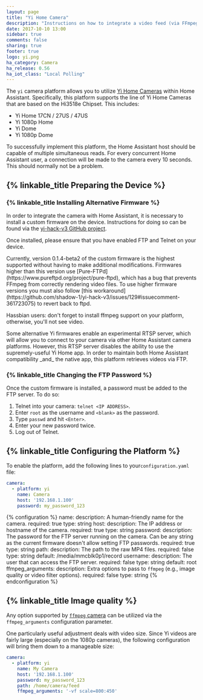 ```yaml
---
layout: page
title: "Yi Home Camera"
description: "Instructions on how to integrate a video feed (via FFmpeg) as a camera within Home Assistant."
date: 2017-10-10 13:00
sidebar: true
comments: false
sharing: true
footer: true
logo: yi.png
ha_category: Camera
ha_release: 0.56
ha_iot_class: "Local Polling"
---
```


The `yi` camera platform allows you to utilize [Yi Home Cameras](https://www.yitechnology.com/) within Home Assistant. Specifically, this platform supports the line of Yi Home Cameras that are based on the Hi3518e Chipset. This includes:

* Yi Home 17CN / 27US / 47US
* Yi 1080p Home
* Yi Dome
* Yi 1080p Dome

To successfully implement this platform, the Home Assistant host should be capable of multiple simultaneous reads. For every concurrent Home Assistant user, a connection will be made to the camera every 10 seconds. This should normally not be a problem.

## {% linkable_title Preparing the Device %}

### {% linkable_title Installing Alternative Firmware %}

In order to integrate the camera with Home Assistant, it is necessary to install a custom firmware on the device. Instructions for doing so can be found via the [yi-hack-v3 GitHub project](https://github.com/shadow-1/yi-hack-v3).

Once installed, please ensure that you have enabled FTP and Telnet on your device.

 <p class='note warning'>
Currently, version 0.1.4-beta2 of the custom firmware is the highest supported without having to make additional modifications. Firmwares higher than this version use [Pure-FTPd](https://www.pureftpd.org/project/pure-ftpd), which has a bug that prevents FFmpeg from correctly rendering video files. To use higher firmware versions you must also follow [this workaround](https://github.com/shadow-1/yi-hack-v3/issues/129#issuecomment-361723075) to revert back to ftpd.
</p>

<p class='note warning'>
Hassbian users: don't forget to install ffmpeg support on your platform, otherwise, you'll not see video.
</p>

<p class='note warning'>
Some alternative Yi firmwares enable an experimental RTSP server, which will allow you to connect to your camera via other Home Assistant camera platforms. However, this RTSP server disables the ability to use the supremely-useful Yi Home app. In order to maintain both Home Assistant compatibility _and_ the native app, this platform retrieves videos via FTP.
</p>

### {% linkable_title Changing the FTP Password %}

Once the custom firmware is installed, a password must be added to the FTP
server. To do so:

1. Telnet into your camera: `telnet <IP ADDRESS>`.
2. Enter `root` as the username and `<blank>` as the password.
3. Type `passwd` and hit `<Enter>`.
4. Enter your new password twice.
5. Log out of Telnet.

## {% linkable_title Configuring the Platform %}

To enable the platform, add the following lines to your`configuration.yaml` file:

```yaml
camera:
  - platform: yi
    name: Camera
    host: '192.168.1.100'
    password: my_password_123
```

{% configuration %}
name:
  description: A human-friendly name for the camera.
  required: true
  type: string
host:
  description: The IP address or hostname of the camera.
  required: true
  type: string
password:
  description: The password for the FTP server running on the camera. Can be any string as the current firmware doesn't allow setting FTP passwords.
  required: true
  type: string
path:
  description: The path to the raw MP4 files.
  required: false
  type: string
  default: /media/mmcblk0p1/record
username:
  description: The user that can access the FTP server.
  required: false
  type: string
  default: root
ffmpeg_arguments:
  description: Extra options to pass to `ffmpeg` (e.g., image quality or video filter options).
  required: false
  type: string
{% endconfiguration %}

## {% linkable_title Image quality %}

Any option supported by [`ffmpeg` camera](/components/camera.ffmpeg/) can be utilized via the `ffmpeg_arguments` configuration parameter.

One particularly useful adjustment deals with video size. Since Yi videos are fairly large (especially on the 1080p cameras), the following configuration will bring them down to a manageable size:

```yaml
camera:
  - platform: yi
    name: My Camera
    host: '192.168.1.100'
    password: my_password_123
    path: /home/camera/feed
    ffmpeg_arguments: '-vf scale=800:450'
```
